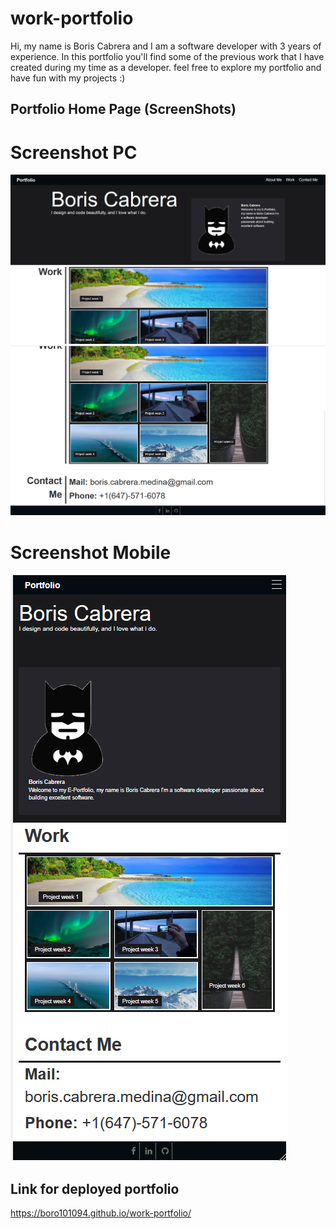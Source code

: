 # work-portfolio
Hi, my name is Boris Cabrera and I am a software developer with 3 years of experience.
In this portfolio you'll find some of the previous work that I have created during my time as a developer.
feel free to explore my portfolio and have fun with my projects :)

## Portfolio Home Page (ScreenShots)

# Screenshot PC

![](./assets/img/pcScreen1.png) 
![](./assets/img/pcScreen2.png)

# Screenshot Mobile

![](./assets/img/mobileScreen.png)

## Link for deployed portfolio

https://boro101094.github.io/work-portfolio/